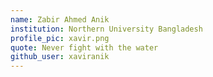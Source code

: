 ```yaml
---
name: Zabir Ahmed Anik
institution: Northern University Bangladesh
profile_pic: xavir.png
quote: Never fight with the water
github_user: xaviranik
---
```

